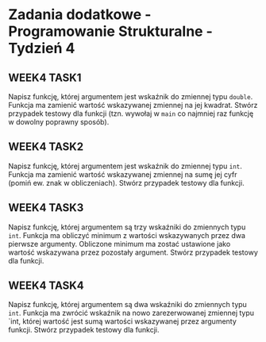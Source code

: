 Zadania dodatkowe - Programowanie Strukturalne - Tydzień 4
================

## WEEK4 TASK1

Napisz funkcję, której argumentem jest wskaźnik do zmiennej typu
`double`. Funkcja ma zamienić wartość wskazywanej zmiennej na jej
kwadrat. Stwórz przypadek testowy dla funkcji (tzn. wywołaj w `main` co
najmniej raz funkcję w dowolny poprawny sposób).

## WEEK4 TASK2

Napisz funkcję, której argumentem jest wskaźnik do zmiennej typu `int`.
Funkcja ma zamienić wartość wskazywanej zmiennej na sumę jej cyfr (pomiń
ew. znak w obliczeniach). Stwórz przypadek testowy dla funkcji.

## WEEK4 TASK3

Napisz funkcję, której argumentem są trzy wskaźniki do zmiennych typu
`int`. Funkcja ma obliczyć minimum z wartości wskazywanych przez dwa
pierwsze argumenty. Obliczone minimum ma zostać ustawione jako wartość
wskazywana przez pozostały argument. Stwórz przypadek testowy dla
funkcji.

## WEEK4 TASK4

Napisz funkcję, której argumentem są dwa wskaźniki do zmiennych typu
`int`. Funkcja ma zwrócić wskaźnik na nowo zarezerwowanej zmiennej typu
\`int, której wartość jest sumą wartości wskazywanej przez argumenty
funkcji. Stwórz przypadek testowy dla funkcji.
